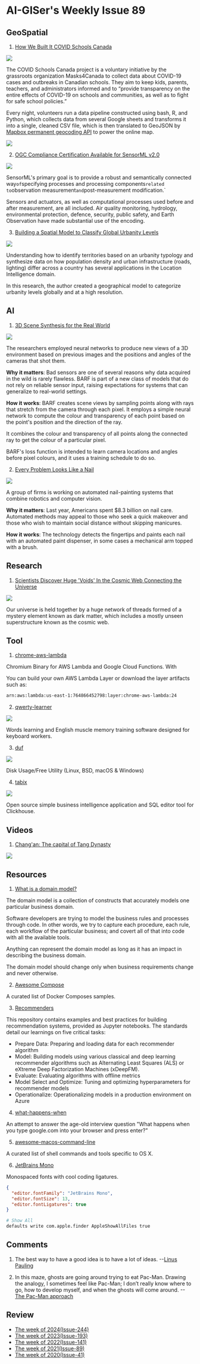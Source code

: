 # AI-GISer's Weekly Issue 89

## GeoSpatial

1. [How We Built It COVID Schools Canada](https://covidschoolscanada.org/map.html)

![](https://assets.website-files.com/5f2a93fe880654a977c51043/60b6f1b23660ba94273ddfd7_image6.png)

The COVID Schools Canada project is a voluntary initiative by the grassroots organization Masks4Canada to collect data about COVID-19 cases and outbreaks in Canadian schools. They aim to keep kids, parents, teachers, and administrators informed and to “provide transparency on the entire effects of COVID-19 on schools and communities, as well as to fight for safe school policies.”

Every night, volunteers run a data pipeline constructed using bash, R, and Python, which collects data from several Google sheets and transforms it into a single, cleaned CSV file, which is then translated to GeoJSON by [Mapbox permanent geocoding API](https://docs.mapbox.com/api/search/geocoding/#mapboxplaces-permanent) to power the online map.

![](https://assets.website-files.com/5f2a93fe880654a977c51043/60b7b63438c74e048c977d20_mapbox_workflow.jpg)

2. [OGC Compliance Certification Available for SensorML v2.0](https://www.ogc.org/pressroom/pressreleases/4478)

![](https://www.ogc.org/pub/www/files/pressrelease/SensorMLv2_Compli_SM_1024x536.jpg)

SensorML's primary goal is to provide a robust and semantically connected way`of`specifying processes and processing components`related to`observation measurement`and`post-measurement modification.`

Sensors and actuators, as well as computational processes used before and after measurement, are all included. Air quality monitoring, hydrology, environmental protection, defence, security, public safety, and Earth Observation have made substantial use of the encoding.

3. [Building a Spatial Model to Classify Global Urbanity Levels](https://carto.com/blog/building-spatial-model-classify-global-urbanity-levels/)

![](https://carto.com/blog/img/posts/2021/2021-06-10-building-spatial-model-classify-global-urbanity-levels/header.png)

Understanding how to identify territories based on an urbanity typology and synthesize data on how population density and urban infrastructure (roads, lighting) differ across a country has several applications in the Location Intelligence domain.

In this research, the author created a geographical model to categorize urbanity levels globally and at a high resolution.

## AI

1. [3D Scene Synthesis for the Real World](https://www.deeplearning.ai/the-batch/issue-95/)

![](https://info.deeplearning.ai/hs-fs/hubfs/BARF.gif?width=1200&upscale=true&name=BARF.gif)

The researchers employed neural networks to produce new views of a 3D environment based on previous images and the positions and angles of the cameras that shot them.

**Why it matters**: Bad sensors are one of several reasons why data acquired in the wild is rarely flawless. BARF is part of a new class of models that do not rely on reliable sensor input, raising expectations for systems that can generalize to real-world settings.

**How it works**: BARF creates scene views by sampling points along with rays that stretch from the camera through each pixel. It employs a simple neural network to compute the colour and transparency of each point based on the point's position and the direction of the ray.

It combines the colour and transparency of all points along the connected ray to get the colour of a particular pixel.

BARF's loss function is intended to learn camera locations and angles before pixel colours, and it uses a training schedule to do so.

2. [Every Problem Looks Like a Nail](https://www.nytimes.com/2021/06/01/technology/robot-manicure-nails.html)

![](https://info.deeplearning.ai/hs-fs/hubfs/MANICURE2.gif?width=1200&upscale=true&name=MANICURE2.gif)

A group of firms is working on automated nail-painting systems that combine robotics and computer vision.

**Why it matters**: Last year, Americans spent $8.3 billion on nail care. Automated methods may appeal to those who seek a quick makeover and those who wish to maintain social distance without skipping manicures.

**How it works**: The technology detects the fingertips and paints each nail with an automated paint dispenser, in some cases a mechanical arm topped with a brush.

## Research

1. [Scientists Discover Huge 'Voids' In the Cosmic Web Connecting the Universe](https://www.vice.com/en/article/n7be77/scientists-discover-huge-voids-in-the-cosmic-web-connecting-the-universe)

![](https://video-images.vice.com/articles/60b68323b20aef00942effdb/lede/1622573862729-gettyimages-1221384618-1.jpeg?crop=1xw:0.843xh;0xw,0.0693xh&resize=500:*)

Our universe is held together by a huge network of threads formed of a mystery element known as dark matter, which includes a mostly unseen superstructure known as the cosmic web.

## Tool

1. [chrome-aws-lambda](https://github.com/alixaxel/chrome-aws-lambda#aws-lambda-layer)

Chromium Binary for AWS Lambda and Google Cloud Functions. With

You can build your own AWS Lambda Layer or download the layer artifacts such as:

```sh
arn:aws:lambda:us-east-1:764866452798:layer:chrome-aws-lambda:24
```

2. [qwerty-learner](https://github.com/Kaiyiwing/qwerty-learner)

![](https://github.com/Kaiyiwing/qwerty-learner/raw/master/docs/coder.png)

Words learning and English muscle memory training software designed for keyboard workers.

3. [duf](https://github.com/muesli/duf)

![](https://github.com/muesli/duf/raw/master/duf.png)

Disk Usage/Free Utility (Linux, BSD, macOS & Windows)

4. [tabix](https://github.com/tabixio/tabix)

![](https://camo.githubusercontent.com/2ce14404b5a8d88aae944de7654fe60a493184904b70bac6e00ab4a4a3f19f64/68747470733a2f2f74616269782e696f2f616e696d652f64726177732e6769663f6769676967)

Open source simple business intelligence application and SQL editor tool for Clickhouse.

## Videos

1. [Chang'an: The capital of Tang Dynasty](https://store.steampowered.com/app/1282080/Changan_The_capital_of_Tang_Dynasty/)

![](https://cdn.akamai.steamstatic.com/steam/apps/1282080/ss_4cd3a780f9563c4f51d0e05e5cf55f85ded9666b.600x338.jpg?t=1622174493)

## Resources

1. [What is a domain model?](https://fiseni.com/posts/what-is-a-domain-model/)

The domain model is a collection of constructs that accurately models one particular business domain.

Software developers are trying to model the business rules and processes through code. In other words, we try to capture each procedure, each rule, each workflow of the particular business; and covert all of that into code with all the available tools.

Anything can represent the domain model as long as it has an impact in describing the business domain.

The domain model should change only when business requirements change and never otherwise.

2. [Awesome Compose](https://github.com/docker/awesome-compose)

A curated list of Docker Composes samples.

3. [Recommenders](https://github.com/microsoft/recommenders)

This repository contains examples and best practices for building recommendation systems, provided as Jupyter notebooks. The standards detail our learnings on five critical tasks:

- Prepare Data: Preparing and loading data for each recommender algorithm
- Model: Building models using various classical and deep learning recommender algorithms such as Alternating Least Squares (ALS) or eXtreme Deep Factorization Machines (xDeepFM).
- Evaluate: Evaluating algorithms with offline metrics
- Model Select and Optimize: Tuning and optimizing hyperparameters for recommender models
- Operationalize: Operationalizing models in a production environment on Azure

4. [what-happens-when](https://github.com/alex/what-happens-when)

An attempt to answer the age-old interview question "What happens when you type google.com into your browser and press enter?"

5. [awesome-macos-command-line](https://github.com/herrbischoff/awesome-macos-command-line#opening-things)

A curated list of shell commands and tools specific to OS X.

6. [JetBrains Mono](https://www.jetbrains.com/lp/mono/)

Monospaced fonts with cool coding ligatures.

```json
{
  "editor.fontFamily": "JetBrains Mono",
  "editor.fontSize": 13,
  "editor.fontLigatures": true
}
```

```sh
# Show All
defaults write com.apple.finder AppleShowAllFiles true
```

## Comments

1. The best way to have a good idea is to have a lot of ideas.
   --[Linus Pauling](https://www.brainyquote.com/quotes/linus_pauling_163645)

2. In this maze, ghosts are going around trying to eat Pac-Man. Drawing the analogy, I sometimes feel like Pac-Man; I don’t really know where to go, how to develop myself, and when the ghosts will come around.
   --[The Pac-Man approach](https://mahmoud-mohamed-bahaa.medium.com/i-spent-18-months-making-a-decision-heres-what-i-learned-the-pac-man-approach-c943e687413a)

## Review

- [The week of 2024(Issue-244)](../2024/issue-244.md)
- [The week of 2023(Issue-193)](../2023/issue-193.md)
- [The week of 2022(Issue-141)](../2022/issue-141.md)
- [The week of 2021(Issue-89)](../2021/issue-89.md)
- [The week of 2020(Issue-41)](../2020/issue-41.md)
